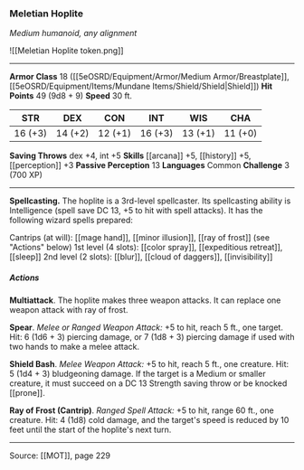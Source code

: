 ### Meletian Hoplite
_Medium humanoid, any alignment_

![[Meletian Hoplite token.png]]




---

**Armor Class** 18 ([[5eOSRD/Equipment/Armor/Medium Armor/Breastplate]], [[5eOSRD/Equipment/Items/Mundane Items/Shield/Shield|Shield]])
**Hit Points** 49 (9d8 + 9)
**Speed** 30 ft.

| STR     | DEX     | CON     | INT     | WIS     | CHA     |
|---------|---------|---------|---------|---------|---------|
| 16 (+3) | 14 (+2) | 12 (+1) | 16 (+3) | 13 (+1) | 11 (+0) |

**Saving Throws** dex +4, int +5
**Skills** [[arcana]] +5, [[history]] +5, [[perception]] +3
**Passive Perception** 13
**Languages** Common
**Challenge** 3 (700 XP)

---

**Spellcasting.** The hoplite is a 3rd-level spellcaster. Its spellcasting ability is Intelligence (spell save DC 13, +5 to hit with spell attacks). It has the following wizard spells prepared:

Cantrips (at will): [[mage hand]], [[minor illusion]], [[ray of frost]] (see "Actions" below)
1st level (4 slots): [[color spray]], [[expeditious retreat]], [[sleep]]
2nd level (2 slots): [[blur]], [[cloud of daggers]], [[invisibility]]

##### Actions
**Multiattack**. The hoplite makes three weapon attacks. It can replace one weapon attack with ray of frost.

**Spear**. _Melee or Ranged Weapon Attack:_ +5 to hit, reach 5 ft., one target. Hit: 6 (1d6 + 3) piercing damage, or 7 (1d8 + 3) piercing damage if used with two hands to make a melee attack.

**Shield Bash**. _Melee Weapon Attack:_ +5 to hit, reach 5 ft., one creature. Hit: 5 (1d4 + 3) bludgeoning damage. If the target is a Medium or smaller creature, it must succeed on a DC 13 Strength saving throw or be knocked [[prone]].

**Ray of Frost (Cantrip)**. _Ranged Spell Attack:_ +5 to hit, range 60 ft., one creature. Hit: 4 (1d8) cold damage, and the target's speed is reduced by 10 feet until the start of the hoplite's next turn.


---

Source: [[MOT]], page 229